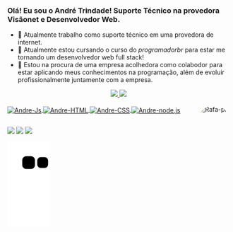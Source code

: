 ### Olá! Eu sou o André Trindade! Suporte Técnico na provedora Visãonet e Desenvolvedor Web.
                                         
- 🔭 Atualmente trabalho como suporte técnico em uma provedora de internet.
- 🌱 Atualmente estou cursando o curso do *programadorbr* para estar me tornando um desenvolvedor web full stack!
-  💼 Estou na procura de uma empresa  acolhedora como colabodor para estar aplicando meus conhecimentos na programação, além de evoluir profissionalmente juntamente com a empresa.

<div align="center">
  <a href="https://github.com/AndreTrindad">
  <img height="180em" src="https://github-readme-stats.vercel.app/api?username=AndreTrindad&show_icons=true&theme=dracula&include_all_commits=true&count_private=true"/>
  <img height="180em" src="https://github-readme-stats.vercel.app/api/top-langs/?username=AndreTrindad&layout=compact&langs_count=7&theme=dracula"/>
</div>

<div style="display: inline_block"><br>
  <img align="center" alt="Andre-Js" height="30" width="40" src="https://cdn.jsdelivr.net/gh/devicons/devicon/icons/javascript/javascript-original.svg">
  <img align="center" alt="Andre-HTML" height="30" width="40" src="https://cdn.jsdelivr.net/gh/devicons/devicon/icons/html5/html5-original-wordmark.svg">
  <img align="center" alt="Andre-CSS" height="30" width="40" src="https://cdn.jsdelivr.net/gh/devicons/devicon/icons/css3/css3-original-wordmark.svg"">
  <img align="center" alt="Andre-node.js" height="30" width="40" src="https://cdn.jsdelivr.net/gh/devicons/devicon/icons/nodejs/nodejs-original.svg">
  <img align="right" alt="Rafa-pic" height="150" style="border-radius:50px;" src="https://picrew.me/shareImg/org/202208/338224_3pKT2NMl.png"
</div>

##

<div>
  <a href="https://www.instagram.com/andre.trindad/"target="_blank"><img src="https://img.shields.io/badge/-Instagram-%23E4405F?style=for-the- badge&logo=instagram&logoColor=white" target="_blank"></a>
  <a href = "mailto:trindadeandre90@gmail.com"><img src="https://img.shields.io/badge/Gmail-D14836?style=for-the-badge&logo=gmail&logoColor=white"></a>
  <a href="https://www.linkedin.com/in/andr%C3%A9-trindade-90/" target="_blank"><img src="https://img.shields.io/badge/LinkedIn-0077B5?style=for-the-badge&logo=linkedin&logoColor=white"></a>
 
  ![ Animação de cobra ](https://github.com/rafaballerini/rafaballerini/blob/output/github-contribution-grid-snake.svg)
  
  </div>
